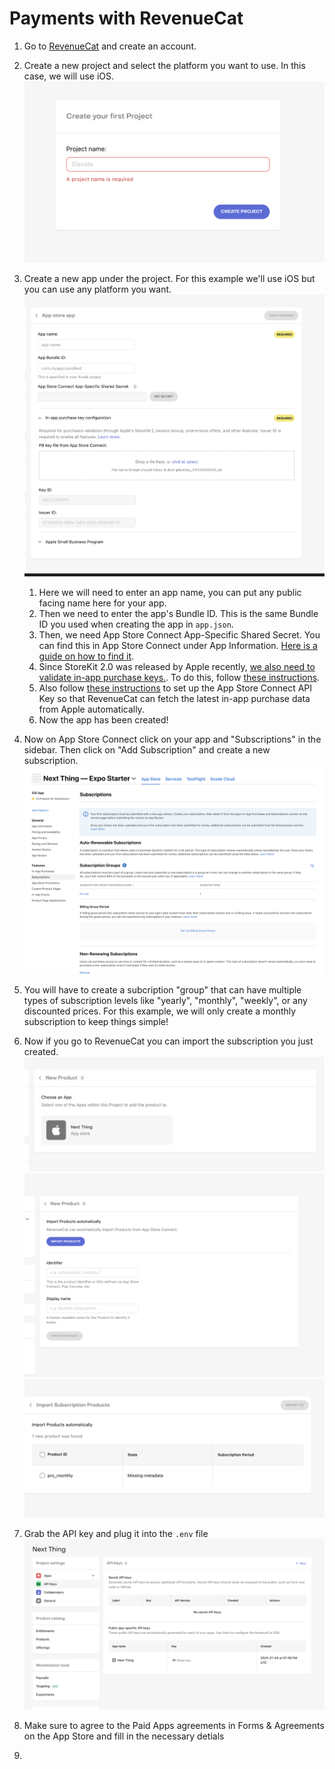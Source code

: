 # Payments with RevenueCat

1. Go to [RevenueCat](https://app.revenuecat.com/) and create an account.
2. Create a new project and select the platform you want to use. In this case, we will use iOS.
 ![Creating a new project on RevenueCat](images/create-revenuecat-project.png)
3. Create a new app under the project. For this example we'll use iOS but you can use any platform you want.
 ![Creating a new app on RevenueCat](images/create-revenuecat-app.png)
 
    1. Here we will need to enter an app name, you can put any public facing name here for your app. 
    2. Then we need to enter the app's Bundle ID. This is the same Bundle ID you used when creating the app in `app.json`. 
    3. Then, we need App Store Connect App-Specific Shared Secret. You can find this in App Store Connect under App Information. [Here is a guide on how to find it](https://www.revenuecat.com/docs/itunesconnect-app-specific-shared-secret). 
    4. Since StoreKit 2.0 was released by Apple recently, [we also need to validate in-app purchase keys.](https://community.revenuecat.com/revenuecat-announcements-2/prepare-for-storekit-2-updates-to-historical-data-3786?fid=2&tid=3786). To do this, follow [these instructions](https://www.revenuecat.com/docs/in-app-purchase-key-configuration).
    5. Also follow [these instructions](https://www.revenuecat.com/docs/app-store-connect-api-key-configuration) to set up the App Store Connect API Key so that RevenueCat can fetch the latest in-app purchase data from Apple automatically.
    6. Now the app has been created!
 1. Now on App Store Connect click on your app and "Subscriptions" in the sidebar. Then click on "Add Subscription" and create a new subscription.![Create a new subcription](images/create-new-apple-sub.png)
 2. You will have to create a subcription "group" that can have multiple types of subscription levels like "yearly", "monthly", "weekly", or any discounted prices. For this example, we will only create a monthly subscription to keep things simple!
 3. Now if you go to RevenueCat you can import the subscription you just created. ![Import subscription](images/revenuecat-product-1.png)![Import subscription](images/revenuecat-product-2.png)![Import subscription](images/revenuecat-product-3.png)
 4. Grab the API key and plug it into the `.env` file ![Get RevenueCat API Key](images/revenuecat-api-key.png)
 5. Make sure to agree to the Paid Apps agreements in Forms & Agreements on the App Store and fill in the necessary detials
 6. 